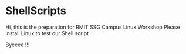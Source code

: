 # ShellScripts

Hi, this is the preparation for RMIT SSG Campus Linux Workshop
Please install Linux to test our Shell script

Byeeee !!!
